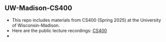 ## UW-Madison-CS400
- This repo includes materials from CS400 (Spring 2025) at the University of Wisconsin-Madison.
- Here are the public lecture recordings: [CS400](https://mediaspace.wisc.edu/channel/CS400%2BSpring%2B2025%2BLec003/368892822)
- 
